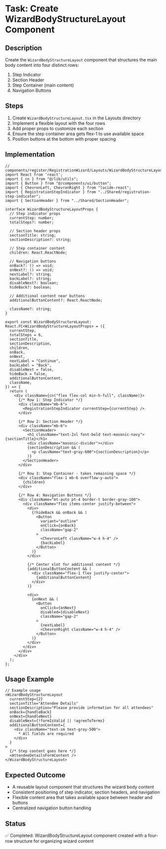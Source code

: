 # Task: Create WizardBodyStructureLayout Component

## Description
Create the `WizardBodyStructureLayout` component that structures the main body content into four distinct rows:
1. Step Indicator
2. Section Header
3. Step Container (main content)
4. Navigation Buttons

## Steps
1. Create `WizardBodyStructureLayout.tsx` in the Layouts directory
2. Implement a flexible layout with the four rows
3. Add proper props to customize each section
4. Ensure the step container area gets flex-1 to use available space
5. Position buttons at the bottom with proper spacing

## Implementation

```tsx
// components/register/RegistrationWizard/Layouts/WizardBodyStructureLayout.tsx
import React from 'react';
import { cn } from "@/lib/utils";
import { Button } from "@/components/ui/button";
import { ChevronLeft, ChevronRight } from "lucide-react";
import { RegistrationStepIndicator } from "../Shared/registration-step-indicator";
import { SectionHeader } from "../Shared/SectionHeader";

interface WizardBodyStructureLayoutProps {
  // Step indicator props
  currentStep: number;
  totalSteps?: number;
  
  // Section header props
  sectionTitle: string;
  sectionDescription?: string;
  
  // Step container content
  children: React.ReactNode;
  
  // Navigation buttons
  onBack?: () => void;
  onNext?: () => void;
  nextLabel?: string;
  backLabel?: string;
  disableNext?: boolean;
  hideBack?: boolean;
  
  // Additional content near buttons
  additionalButtonContent?: React.ReactNode;
  
  className?: string;
}

export const WizardBodyStructureLayout: React.FC<WizardBodyStructureLayoutProps> = ({
  currentStep,
  totalSteps = 6,
  sectionTitle,
  sectionDescription,
  children,
  onBack,
  onNext,
  nextLabel = "Continue",
  backLabel = "Back",
  disableNext = false,
  hideBack = false,
  additionalButtonContent,
  className,
}) => {
  return (
    <div className={cn("flex flex-col min-h-full", className)}>
      {/* Row 1: Step Indicator */}
      <div className="mb-6">
        <RegistrationStepIndicator currentStep={currentStep} />
      </div>
      
      {/* Row 2: Section Header */}
      <div className="mb-6">
        <SectionHeader>
          <h1 className="text-2xl font-bold text-masonic-navy">{sectionTitle}</h1>
          <div className="masonic-divider"></div>
          {sectionDescription && (
            <p className="text-gray-600">{sectionDescription}</p>
          )}
        </SectionHeader>
      </div>
      
      {/* Row 3: Step Container - takes remaining space */}
      <div className="flex-1 mb-6 overflow-y-auto">
        {children}
      </div>
      
      {/* Row 4: Navigation Buttons */}
      <div className="mt-auto pt-4 border-t border-gray-100">
        <div className="flex items-center justify-between">
          <div>
            {!hideBack && onBack && (
              <Button 
                variant="outline" 
                onClick={onBack}
                className="gap-2"
              >
                <ChevronLeft className="w-4 h-4" />
                {backLabel}
              </Button>
            )}
          </div>
          
          {/* Center slot for additional content */}
          {additionalButtonContent && (
            <div className="flex-1 flex justify-center">
              {additionalButtonContent}
            </div>
          )}
          
          <div>
            {onNext && (
              <Button 
                onClick={onNext}
                disabled={disableNext}
                className="gap-2"
              >
                {nextLabel}
                <ChevronRight className="w-4 h-4" />
              </Button>
            )}
          </div>
        </div>
      </div>
    </div>
  );
};
```

## Usage Example

```tsx
// Example usage
<WizardBodyStructureLayout
  currentStep={2}
  sectionTitle="Attendee Details"
  sectionDescription="Please provide information for all attendees"
  onBack={handleBack}
  onNext={handleNext}
  disableNext={!formIsValid || !agreeToTerms}
  additionalButtonContent={
    <div className="text-sm text-gray-500">
      * All fields are required
    </div>
  }
>
  {/* Step content goes here */}
  <AttendeeDetailsFormContent />
</WizardBodyStructureLayout>
```

## Expected Outcome
- A reusable layout component that structures the wizard body content
- Consistent positioning of step indicator, section headers, and navigation
- Flexible content area that takes available space between header and buttons
- Centralized navigation button handling 

## Status
✅ Completed: WizardBodyStructureLayout component created with a four-row structure for organizing wizard content 